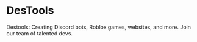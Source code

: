 # DesTools

Destools: Creating Discord bots, Roblox games, websites, and more. Join our team of talented devs.
